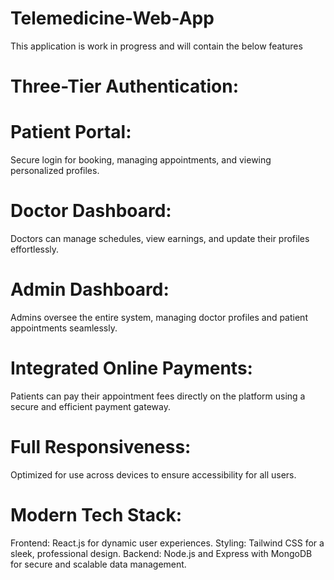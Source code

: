 # Telemedicine-Web-App

This application is work in progress and will contain the below features

# Three-Tier Authentication:

# Patient Portal:
  Secure login for booking, managing appointments, and viewing personalized profiles.

# Doctor Dashboard:
  Doctors can manage schedules, view earnings, and update their profiles effortlessly.

# Admin Dashboard:
  Admins oversee the entire system, managing doctor profiles and patient appointments seamlessly.

# Integrated Online Payments:
  Patients can pay their appointment fees directly on the platform using a secure and efficient payment gateway.

# Full Responsiveness:
  Optimized for use across devices to ensure accessibility for all users.

# Modern Tech Stack:
  Frontend: React.js for dynamic user experiences.
  Styling: Tailwind CSS for a sleek, professional design.
  Backend: Node.js and Express with MongoDB for secure and scalable data management.
